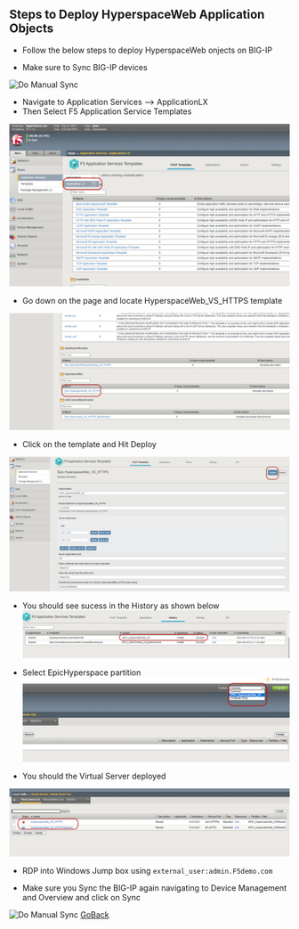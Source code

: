 
## Steps to Deploy HyperspaceWeb Application Objects

- Follow the below steps to deploy HyperspaceWeb onjects on BIG-IP

- Make sure to Sync BIG-IP devices

![Do Manual Sync](../docs/sync1.png)

- Navigate to Application Services --> ApplicationLX 
- Then Select F5 Application Service Templates

![Do Manual Sync](../docs/apps.png)

- Go down on the page and locate HyperspaceWeb_VS_HTTPS template

![Do Manual Sync](../docs/template.png)

- Click on the template and Hit Deploy

![Do Manual Sync](../docs/Deploy.png)

- You should see sucess in the History as shown below
![Do Manual Sync](../docs/sucess.png)

- Select EpicHyperspace partition
![Do Manual Sync](../docs/partition.png)

- You should the Virtual Server deployed

![Do Manual Sync](../docs/vs.png)
- RDP into Windows Jump box using ```external_user:admin.F5demo.com```

- Make sure you Sync the BIG-IP again navigating to Device Management
and Overview and click on Sync

![Do Manual Sync](../docs/sync1.png)
[GoBack](../README.md)
